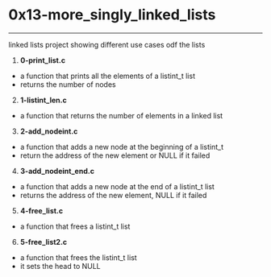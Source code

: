 # 0x13-more_singly_linked_lists

---

linked lists project showing different use cases odf the lists

1. **0-print_list.c**
- a function that prints all the elements of a listint_t list
- returns the number of nodes

2. **1-listint_len.c**
- a function that returns the number of elements in a linked list

3. **2-add_nodeint.c**
- a function that adds a new node at the beginning of a listint_t
- return the address of the new element or NULL if it failed

4. **3-add_nodeint_end.c**
- a function that adds a new node at the end of a listint_t list
- returns the address of the new element, NULL if it failed

5. **4-free_list.c**
-  a function that frees a listint_t list

6. **5-free_list2.c**
-  a function that frees the listint_t list
- it sets the head to NULL

